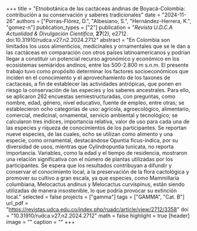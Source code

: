 +++
title = "Etnobotánica de las cactáceas andinas de Boyacá-Colombia: contribución a su conservación y saberes tradicionales"
date = "2024-11-26"
authors = ["Porras-Flórez, D.", "Albesiano, S.", "Hernández-Herrera, K.", "gomez-n"]
publication_types = ["2"]
publication = "*Revista U.D.C.A Actualidad & Divulgación Científica*, **27**(2), e2712. doi:10.31910/rudca.v27.n2.2024.2712"
abstract = "En Colombia son limitados los usos alimenticios, medicinales y ornamentales que se le dan a las cactáceas en comparación con otros países latinoamericanos y podrían llegar a constituir un potencial recurso agronómico y económico en los ecosistemas semiáridos andinos, entre los 500-2.800 m s.n.m. El presente trabajo tuvo como propósito determinar los factores socioeconómicos que inciden en el conocimiento y el aprovechamiento de los taxones de cactaceas, a fin de establecer las actividades antrópicas, que ponen en riesgo la conservación de las especies y los saberes ancestrales. Para ello, se aplicaron 262 encuestas semiestructuradas, con preguntas, como nombre, edad, género, nivel educativo, fuente de empleo, entre otras; se establecieron ocho categorías de uso: agrícola, agroecológico, alimentario, comercial, medicinal, ornamental, servicio ambiental y tecnológico; se calcularon tres índices, importancia relativa, valor de uso para cada una de las especies y riqueza de conocimientos de los participantes. Se reportan nueve especies, de las cuales, ocho se utilizan como alimento y una especie, como ornamental, destacándose Opuntia ficus-indica, por su diversidad de usos, mientras que Cylindropuntia tunicata, no reporta importancia. Variables, como la edad y el tiempo de residencia, mostraron una relación significativa con el número de plantas utilizadas por los participantes. Se espera que los resultados contribuyan a difundir y conservar el conocimiento local, a la preservación de la flora cactológica y promover su cultivo a gran escala, ya que especies, como Mammillaria columbiana, Melocactus andinus y Melocactus curvispinus, están siendo utilizadas de manera insostenible, lo que podría provocar su extinción local."
selected = false
projects = ["gamma"]
tags = ["GAMMA", "Cat. B"]
url_pdf = "https://revistas.udca.edu.co/index.php/ruadc/article/view/2712/3358"
doi = "10.31910/rudca.v27.n2.2024.2712"
math = false
highlight = true
[header]
image = ""
caption = ""
+++
